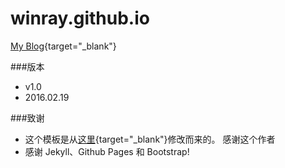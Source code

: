 # winray.github.io
[My Blog](http://winray.github.io){target="_blank"}

###版本
- v1.0
 - 2016.02.19


###致谢
- 这个模板是从[这里](https://github.com/Huxpro/huxpro.github.io/){target="_blank"}修改而来的。 感谢这个作者
- 感谢 Jekyll、Github Pages 和 Bootstrap!
